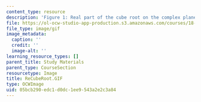 ```yaml
---
content_type: resource
description: 'Figure 1: Real part of the cube root on the complex plane.'
file: https://ol-ocw-studio-app-production.s3.amazonaws.com/courses/18-04-complex-variables-with-applications-fall-1999/05bcb290edc1d0dc1ee9543a2e2c3a84_ReCubeRoot.GIF
file_type: image/gif
image_metadata:
  caption: ''
  credit: ''
  image-alt: ''
learning_resource_types: []
parent_title: Study Materials
parent_type: CourseSection
resourcetype: Image
title: ReCubeRoot.GIF
type: OCWImage
uid: 05bcb290-edc1-d0dc-1ee9-543a2e2c3a84
---
```

